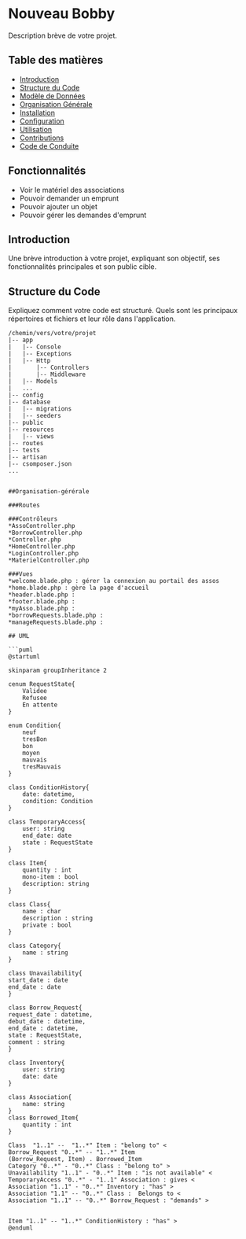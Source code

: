 # Nouveau Bobby

Description brève de votre projet.

## Table des matières

- [Introduction](#introduction)
- [Structure du Code](#structure-du-code)
- [Modèle de Données](#modèle-de-données)
- [Organisation Générale](#organisation-générale)
- [Installation](#installation)
- [Configuration](#configuration)
- [Utilisation](#utilisation)
- [Contributions](#contributions)
- [Code de Conduite](#code-de-conduite)

## Fonctionnalités
- Voir le matériel des associations
- Pouvoir demander un emprunt
- Pouvoir ajouter un objet
- Pouvoir gérer les demandes d'emprunt 

## Introduction

Une brève introduction à votre projet, expliquant son objectif, ses fonctionnalités principales et son public cible.

## Structure du Code

Expliquez comment votre code est structuré. Quels sont les principaux répertoires et fichiers et leur rôle dans l'application.

```plaintext
/chemin/vers/votre/projet
|-- app
|   |-- Console
|   |-- Exceptions
|   |-- Http
|       |-- Controllers
|       |-- Middleware
|   |-- Models
|   ...
|-- config
|-- database
|   |-- migrations
|   |-- seeders
|-- public
|-- resources
|   |-- views
|-- routes
|-- tests
|-- artisan
|-- csomposer.json
...


##Organisation-gérérale

###Routes

###Contrôleurs
*AssoController.php
*BorrowController.php
*Controller.php
*HomeController.php 
*LoginController.php
*MaterielController.php

###Vues
*welcome.blade.php : gérer la connexion au portail des assos
*home.blade.php : gère la page d'accueil 
*header.blade.php : 
*footer.blade.php :
*myAsso.blade.php : 
*borrowRequests.blade.php : 
*manageRequests.blade.php : 

## UML

```puml
@startuml

skinparam groupInheritance 2

cenum RequestState{
    Validee
    Refusee
    En attente
}

enum Condition{
    neuf
    tresBon
    bon
    moyen
    mauvais
    tresMauvais
}

class ConditionHistory{
    date: datetime,
    condition: Condition
}

class TemporaryAccess{
    user: string
    end_date: date
    state : RequestState
}

class Item{
    quantity : int
    mono-item : bool
    description: string
}

class Class{
    name : char
    description : string
    private : bool
}

class Category{
    name : string
}

class Unavailability{
start_date : date
end_date : date
}

class Borrow_Request{
request_date : datetime,
debut_date : datetime,
end_date : datetime,
state : RequestState,
comment : string
}

class Inventory{
    user: string
    date: date
}

class Association{
    name: string
}
class Borrowed_Item{
    quantity : int 
} 

Class  "1..1" --  "1..*" Item : "belong to" < 
Borrow_Request "0..*" -- "1..*" Item 
(Borrow_Request, Item) . Borrowed_Item
Category "0..*" - "0..*" Class : "belong to" >
Unavailability "1..1" - "0..*" Item : "is not available" <
TemporaryAccess "0..*" - "1..1" Association : gives <
Association "1..1" - "0..*" Inventory : "has" >
Association "1.1" -- "0..*" Class :  Belongs to <
Association "1..1" -- "0..*" Borrow_Request : "demands" >


Item "1..1" -- "1..*" ConditionHistory : "has" >
@enduml
```
